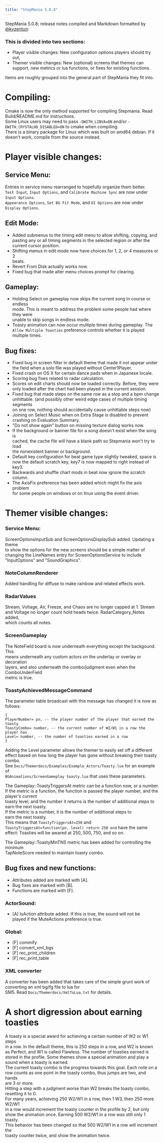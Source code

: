 ```yaml
---
title: "StepMania 5.0.8"
---
```


StepMania 5.0.8; release notes compiled and Markdown formatted by [@kyzentun](https://github.com/kyzentun):

### This is divided into two sections:

*   Player visible changes: New configuration options players should try out,
*   Themer visible changes: New (optional) screens that themes can support, new metrics or lua functions, or fixes for existing functions.

Items are roughly grouped into the general part of StepMania they fit into.

Compiling:
==========

Cmake is now the only method supported for compiling Stepmania. Read Build/README.md for instructions.  
Some Linux users may need to pass `-DWITH_LIBVA=ON` and/or `-DWITH_CRYSTALHD_DISABLED=ON` to cmake when compiling.  
There is a binary package for Linux which was built on amd64 debian. If it doesn't work, compile from the source instead.

Player visible changes:
=======================

Service Menu:
-------------

Entries in service menu rearranged to hopefully organize them better.  
`Test Input`, `Input Options`, and `Calibrate Machine Sync` are now under `Input Options`.  
`Appearance Options`, `Set BG Fit Mode`, and `UI Options` are now under `Display Options`.

Edit Mode:
----------

*   Added submenus to the timing edit menu to allow shifting, copying, and  
    pasting any or all timing segments in the selected region or after the  
    current cursor position.
*   Shifting menus in edit mode now have choices for 1, 2, or 4 measures or 2  
    beats.
*   Revert From Disk actually works now.
*   Fixed bug that made alter menu choices prompt for clearing.

Gameplay:
---------

*   Holding Select on gameplay now skips the current song in course or endless  
    mode. This is meant to address the problem some people had where they were  
    unable to skip songs in endless mode.
*   Toasty animation can now occur multiple times during gameplay. The  
    `Allow Multiple Toasties` preference controls whether it is played  
    multiple times.

Bug fixes:
----------

*   Fixed bug in screen filter in default theme that made it not appear under  
    the field when a solo file was played without Center1Player.
*   Fixed crash on OS X for certain dance pads when in Japanese locale.
*   Scoring bug fixes related to radar calculation.
*   Scores on edit charts should now be loaded correctly. Before, they were  
    only loaded after the chart had been played in the current session.
*   Fixed bug that made steps on the same row as a stop and a bpm change  
    unhittable. (and possibly other weird edge cases of multiple timing segments  
    on one row, nothing should accidentally cause unhittable steps now)
*   Joining on Select Music when on Extra Stage is disabled to prevent  
    crashing on Evaluation Summary.
*   "Do not show again" button on missing texture dialog works now.
*   If the background or banner file for a song doesn't exist when the song is  
    cached, the cache file will have a blank path so Stepmania won't try to load  
    the nonexistent banner or background.
*   Default key configuration for beat game type slightly tweaked, space is  
    now the default scratch key, key7 is now mapped to right instead of key3.
*   Backwards and shuffle chart mods in beat now ignore the scratch column.
*   The AxisFix preference has been added which might fix the axis problem  
    for some people on windows or on linux using the event driver.

Themer visible changes:
=======================

### Service Menu:

ScreenOptionsInputSub and ScreenOptionsDisplaySub added. Updating a theme  
to show the options for the new screens should be a simple matter of  
changing the LineNames entry for ScreenOptionsService to include  
"InputOptions" and "SoundGraphics".

### NoteColumnRenderer

Added handling for diffuse to make rainbow and related effects work.

### RadarValues

Stream, Voltage, Air, Freeze, and Chaos are no longer capped at 1. Stream  
and Voltage no longer count hold heads twice. RadarCategory\_Notes added,  
which counts all notes.

### ScreenGameplay

The NoteField board is now underneath everything except the backgound. This  
means underneath any custom actors on the underlay or overlay or decoration  
layers, and also underneath the combo/judgment even when the ComboUnderField  
metric is true.

### ToastyAchievedMessageCommand

The parameter table broadcast with this message has changed it is now as follows:

    {  
    PlayerNumber= pn, -- the player number of the player that earned the
    toasty  
    ToastyCombo= number, -- the current number of W2/W1 in a row the player has  
    Level= number, -- the number of toasties earned in a row  
    }
    

Adding the Level parameter allows the themer to easily set off a different  
effect based on how long the player has gone without breaking their toasty  
combo.  
See `Docs/Themerdocs/Examples/Example_Actors/Toasty.lua` for an example of  
`BGAnimations/ScreenGameplay toasty.lua` that uses these parameters.

The Gameplay::ToastyTriggersAt metric can be a function now, or a number.  
If the metric is a function, the function is passed the player number, and the player's current  
toasty level, and the number it returns is the number of additional steps to  
earn the next toasty.  
If the metric is a number, it is the number of additional steps to  
earn the next toasty.  
This means that `ToastyTriggersAt=250` and  
`ToastyTriggersAt=function(pn, level) return 250 end` have the same  
effect: Toasties will be awared at 250, 500, 750, and so on.

The Gameplay::ToastyMinTNS metric has been added for controlling the minimum  
TapNoteScore needed to maintain toasty combo.

Bug fixes and new functions:
----------------------------

*   Attributes added are marked with \[A\].
*   Bug fixes are marked with \[B\].
*   Functions are marked with \[F\].

### ActorSound:

*   \[A\] IsAction attribute added. If this is true, the sound will not be  
    played if the MuteActions preference is true.

### Global:

*   \[F\] commify
*   \[F\] convert\_xml\_bgs
*   \[F\] rec\_print\_children
*   \[F\] rec\_print\_table

### XML converter

A converter has been added that takes care of the simple grunt work of converting an xml bg/fg file to lua for  
SM5. Read `Docs/Themerdocs/XmlToLua.txt` for details.

A short digression about earning toasties
=========================================

A toasty is a special award for achieving a certain number of W2 or W1 steps  
in a row. In the default theme, this is 250 steps in a row, and W2 is known  
as Perfect, and W1 is called Flawless. The number of toasties earned is  
stored in the profile. Some themes show a special animation and play a  
sound when a toasty is earned.  
The current toasty combo is the progress towards this goal. Each note on a  
row counts as one point in the toasty combo, thus jumps are two, and hands  
are 3 or more.  
Hitting a step with a judgment worse than W2 breaks the toasty combo,  
resetting it to 0.  
For many years, achieving 250 W2/W1 in a row, then 1 W3, then 250 more W2/W1  
in a row would increment the toasty counter in the profile by 2, but only show the animation once. Earning 500 W2/W1 in a row was still only 1 toasty.  
This behavior has been changed so that 500 W2/W1 in a row will increment the  
toasty counter twice, and show the animation twice.